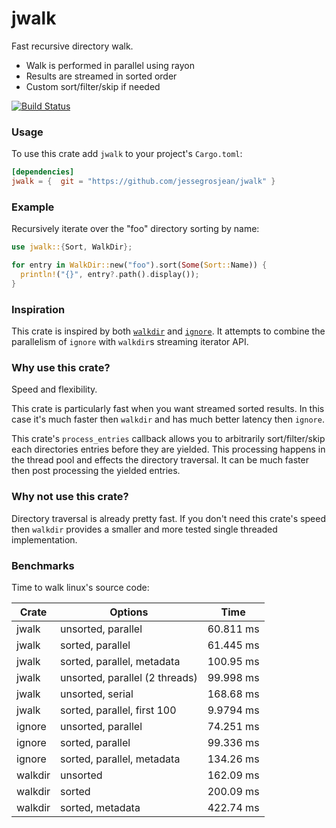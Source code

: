 jwalk
=======
Fast recursive directory walk.

- Walk is performed in parallel using rayon
- Results are streamed in sorted order
- Custom sort/filter/skip if needed

[![Build Status](https://travis-ci.org/jessegrosjean/jwalk.svg?branch=master)](https://travis-ci.org/jessegrosjean/jwalk)

### Usage

To use this crate add `jwalk` to your project's `Cargo.toml`:

```toml
[dependencies]
jwalk = {  git = "https://github.com/jessegrosjean/jwalk" }
```

### Example

Recursively iterate over the "foo" directory sorting by name:

```rust
use jwalk::{Sort, WalkDir};

for entry in WalkDir::new("foo").sort(Some(Sort::Name)) {
  println!("{}", entry?.path().display());
}
```

### Inspiration

This crate is inspired by both [`walkdir`](https://crates.io/crates/walkdir) and
[`ignore`](https://crates.io/crates/ignore). It attempts to combine the
parallelism of `ignore` with `walkdir`s streaming iterator API.

### Why use this crate?

Speed and flexibility.

This crate is particularly fast when you want streamed sorted results. In
this case it's much faster then `walkdir` and has much better latency then
`ignore`.

This crate's `process_entries` callback allows you to arbitrarily
sort/filter/skip each directories entries before they are yielded. This
processing happens in the thread pool and effects the directory traversal.
It can be much faster then post processing the yielded entries.

### Why not use this crate?

Directory traversal is already pretty fast. If you don't need this crate's speed
then `walkdir` provides a smaller and more tested single threaded
implementation.

### Benchmarks

Time to walk linux's source code:

| Crate   | Options                        | Time      |
|---------|--------------------------------|-----------|
| jwalk   | unsorted, parallel             | 60.811 ms |
| jwalk   | sorted, parallel               | 61.445 ms |
| jwalk   | sorted, parallel, metadata     | 100.95 ms |
| jwalk   | unsorted, parallel (2 threads) | 99.998 ms |
| jwalk   | unsorted, serial               | 168.68 ms |
| jwalk   | sorted, parallel, first 100    | 9.9794 ms |
| ignore  | unsorted, parallel             | 74.251 ms |
| ignore  | sorted, parallel               | 99.336 ms |
| ignore  | sorted, parallel, metadata     | 134.26 ms |
| walkdir | unsorted                       | 162.09 ms |
| walkdir | sorted                         | 200.09 ms |
| walkdir | sorted, metadata               | 422.74 ms |